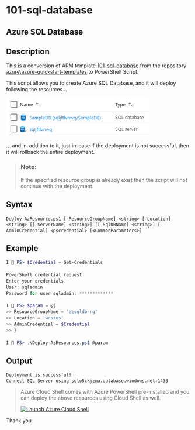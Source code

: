 101-sql-database
===
Azure SQL Database
---

## Description

This is a conversion of ARM template [101-sql-database](https://github.com/Azure/azure-quickstart-templates/tree/master/101-sql-database) from the repository [azure\azure-quickstart-templates](https://github.com/Azure/azure-quickstart-templates) to PowerShell Script.

This script allows you to create Azure SQL Database, and it will deploy following the resources...

![image](resources.png)

... and in-addition to it, just in-case if the deployment is not successful, then it will rollback the entire deployment.

> ### Note: 
> If the specified resource group is already exist then the script will not continue with the deployment.

## Syntax
```
Deploy-AzResource.ps1 [-ResourceGroupName] <string> [-Location] <string> [[-ServerName] <string>] [[-SqlDBName] <string>] [-AdminCredential] <pscredential> [<CommonParameters>]
```

## Example
```powershell
I 💙 PS> $Credential = Get-Credentials

PowerShell credential request
Enter your credentials.
User: sqladmin
Password for user sqladmin: *************

I 💙 PS> $param = @{
>> ResourceGroupName = 'azsqldb-rg'
>> Location = 'westus'
>> AdminCredential = $Credential
>> }

I 💙 PS> .\Deploy-AzResources.ps1 @param
```

## Output
```
Deployment is successful!
Connect SQL Server using sqlo5ckjzma.database.windows.net:1433
```

> Azure Cloud Shell comes with Azure PowerShell pre-installed and you can deploy the above resources using Cloud Shell as well.
>
>[![](https://shell.azure.com/images/launchcloudshell.png "Launch Azure Cloud Shell")](https://shell.azure.com)

Thank you.
